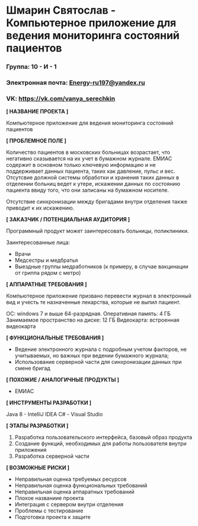 # Шмарин Святослав - Компьютерное приложение для ведения мониторинга состояний пациентов

### Группа: 10 - И - 1
### Электронная почта: Energy-ru197@yandex.ru
### VK: https://vk.com/vanya_serechkin


**[ НАЗВАНИЕ ПРОЕКТА ]**

Компьютерное приложение для ведения мониторинга состояний пациентов 

**[ ПРОБЛЕМНОЕ ПОЛЕ ]**

Количество пациентов в московских больницах возрастает, что негативно сказывается на их учет в бумажном журнале. ЕМИАС содержит в основном только ключевую информацию и не поддерживает данных пациента, таких как давление, пульс и вес. Отсутсвие должной системы обработки и хранения таких данных в отделении больниц ведет к утере, искажении данных по состоянию пациента ввиду того, что они записаны на бумажном носителе. 

Отсутствие синхронизации между бригадами внутри отделения также приводит к их искажению.


**[ ЗАКАЗЧИК / ПОТЕНЦИАЛЬНАЯ АУДИТОРИЯ ]**

Программный продукт может заинтересовать больницы, поликлиники.

Заинтересованные лица:
* Врачи
* Медсестры и медбратья
* Выездные группы медработников (к примеру, в случае вакцинации от гриппа рядом с метро)

**[ АППАРАТНЫЕ ТРЕБОВАНИЯ ]** 

Компьютерное приложение призвано перевести журнал в электронный вид и учесть те назначенные лекарства, которые не выпил пациент. 

ОС: windows 7 и выше 64-разрядная. 
Оперативная память: 4 ГБ
Занимаемое пространство на диске: 12 ГБ
Видеокарта: встроенная видеокарта 



**[ ФУНКЦИОНАЛЬНЫЕ ТРЕБОВАНИЯ ]**

* Ведение электронного журнала с подробным учетом факторов, не учитываемых, но важных при ведении бумажного журнала;
* Использование  серверной части для синхронизации данных при смене бригад

**[ ПОХОЖИЕ / АНАЛОГИЧНЫЕ ПРОДУКТЫ ]**

* ЕМИАС

**[ ИНСТРУМЕНТЫ РАЗРАБОТКИ ]**

Java 8 - IntelliJ IDEA 
C# - Visual Studio

**[ ЭТАПЫ РАЗРАБОТКИ ]**

1. Разработка пользовательского интерфейса, базовый образ продукта
2. Создание функций, необходимых для работы пользователя внутри приложения
3. Разработка серверной части

**[ ВОЗМОЖНЫЕ РИСКИ ]**

* Неправильная оценка требуемых ресурсов
* Неправильная оценка функциональных требований
* Неправильная оценка аппаратных требований
* Плохое названиие проекта
* Интеграция с сервером внутри отделения
* Проблемы с тестирование
* Подготовка проекта к защите
